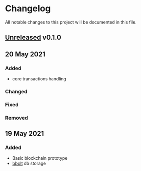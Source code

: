 # Changelog
All notable changes to this project will be documented in this file.


## [Unreleased] v0.1.0


## 20 May 2021

### Added
- core transactions handling

### Changed

### Fixed

### Removed


## 19 May 2021

### Added
- Basic blockchain prototype
- [bbolt](https://github.com/etcd-io/bbolt) db storage


[Unreleased]: https://github.com/rovergulf/engine/v0.1.0...main
[v0.2.0]: https://github.com/rovergulf/engine/compare/v0.1.0...v0.2.0
[v0.0.1]: https://github.com/rovergulf/engine/tree/v0.1.0

